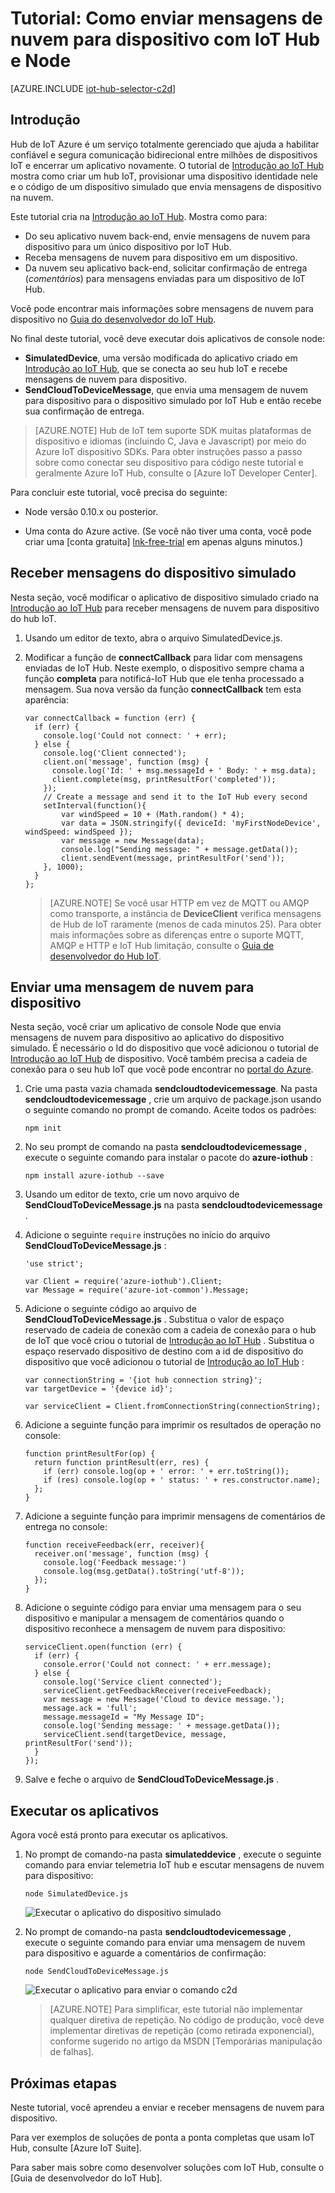 <properties
    pageTitle="Enviar mensagens de nuvem para dispositivo com IoT Hub | Microsoft Azure"
    description="Siga este tutorial para saber como enviar mensagens de nuvem para dispositivo usando Azure IoT Hub com Java."
    services="iot-hub"
    documentationCenter="nodejs"
    authors="dominicbetts"
    manager="timlt"
    editor=""/>

<tags
     ms.service="iot-hub"
     ms.devlang="javascript"
     ms.topic="article"
     ms.tgt_pltfrm="na"
     ms.workload="na"
     ms.date="09/23/2016"
     ms.author="dobett"/>

# <a name="tutorial-how-to-send-cloud-to-device-messages-with-iot-hub-and-nodejs"></a>Tutorial: Como enviar mensagens de nuvem para dispositivo com IoT Hub e Node

[AZURE.INCLUDE [iot-hub-selector-c2d](../../includes/iot-hub-selector-c2d.md)]

## <a name="introduction"></a>Introdução

Hub de IoT Azure é um serviço totalmente gerenciado que ajuda a habilitar confiável e segura comunicação bidirecional entre milhões de dispositivos IoT e encerrar um aplicativo novamente. O tutorial de [Introdução ao IoT Hub] mostra como criar um hub IoT, provisionar uma dispositivo identidade nele e o código de um dispositivo simulado que envia mensagens de dispositivo na nuvem.

Este tutorial cria na [Introdução ao IoT Hub]. Mostra como para:

- Do seu aplicativo nuvem back-end, envie mensagens de nuvem para dispositivo para um único dispositivo por IoT Hub.
- Receba mensagens de nuvem para dispositivo em um dispositivo.
- Da nuvem seu aplicativo back-end, solicitar confirmação de entrega (*comentários*) para mensagens enviadas para um dispositivo de IoT Hub.

Você pode encontrar mais informações sobre mensagens de nuvem para dispositivo no [Guia do desenvolvedor do IoT Hub][IoT Hub Developer Guide - C2D].

No final deste tutorial, você deve executar dois aplicativos de console node:

* **SimulatedDevice**, uma versão modificada do aplicativo criado em [Introdução ao IoT Hub], que se conecta ao seu hub IoT e recebe mensagens de nuvem para dispositivo.
* **SendCloudToDeviceMessage**, que envia uma mensagem de nuvem para dispositivo para o dispositivo simulado por IoT Hub e então recebe sua confirmação de entrega.

> [AZURE.NOTE] Hub de IoT tem suporte SDK muitas plataformas de dispositivo e idiomas (incluindo C, Java e Javascript) por meio do Azure IoT dispositivo SDKs. Para obter instruções passo a passo sobre como conectar seu dispositivo para código neste tutorial e geralmente Azure IoT Hub, consulte o [Azure IoT Developer Center].

Para concluir este tutorial, você precisa do seguinte:

+ Node versão 0.10.x ou posterior.

+ Uma conta do Azure active. (Se você não tiver uma conta, você pode criar uma [conta gratuita] [ lnk-free-trial] em apenas alguns minutos.)

## <a name="receive-messages-on-the-simulated-device"></a>Receber mensagens do dispositivo simulado

Nesta seção, você modificar o aplicativo de dispositivo simulado criado na [Introdução ao IoT Hub] para receber mensagens de nuvem para dispositivo do hub IoT.

1. Usando um editor de texto, abra o arquivo SimulatedDevice.js.

2. Modificar a função de **connectCallback** para lidar com mensagens enviadas de IoT Hub. Neste exemplo, o dispositivo sempre chama a função **completa** para notificá-IoT Hub que ele tenha processado a mensagem. Sua nova versão da função **connectCallback** tem esta aparência:

    ```
    var connectCallback = function (err) {
      if (err) {
        console.log('Could not connect: ' + err);
      } else {
        console.log('Client connected');
        client.on('message', function (msg) {
          console.log('Id: ' + msg.messageId + ' Body: ' + msg.data);
          client.complete(msg, printResultFor('completed'));
        });
        // Create a message and send it to the IoT Hub every second
        setInterval(function(){
            var windSpeed = 10 + (Math.random() * 4);
            var data = JSON.stringify({ deviceId: 'myFirstNodeDevice', windSpeed: windSpeed });
            var message = new Message(data);
            console.log("Sending message: " + message.getData());
            client.sendEvent(message, printResultFor('send'));
        }, 1000);
      }
    };
    ```

    > [AZURE.NOTE] Se você usar HTTP em vez de MQTT ou AMQP como transporte, a instância de **DeviceClient** verifica mensagens de Hub de IoT raramente (menos de cada minutos 25). Para obter mais informações sobre as diferenças entre o suporte MQTT, AMQP e HTTP e IoT Hub limitação, consulte o [Guia de desenvolvedor do Hub IoT][IoT Hub Developer Guide - C2D].

## <a name="send-a-cloud-to-device-message"></a>Enviar uma mensagem de nuvem para dispositivo

Nesta seção, você criar um aplicativo de console Node que envia mensagens de nuvem para dispositivo ao aplicativo do dispositivo simulado. É necessário o Id do dispositivo que você adicionou o tutorial de [Introdução ao IoT Hub] de dispositivo. Você também precisa a cadeia de conexão para o seu hub IoT que você pode encontrar no [portal do Azure].

1. Crie uma pasta vazia chamada **sendcloudtodevicemessage**. Na pasta **sendcloudtodevicemessage** , crie um arquivo de package.json usando o seguinte comando no prompt de comando. Aceite todos os padrões:

    ```
    npm init
    ```

2. No seu prompt de comando na pasta **sendcloudtodevicemessage** , execute o seguinte comando para instalar o pacote do **azure-iothub** :

    ```
    npm install azure-iothub --save
    ```

3. Usando um editor de texto, crie um novo arquivo de **SendCloudToDeviceMessage.js** na pasta **sendcloudtodevicemessage** .

4. Adicione o seguinte `require` instruções no início do arquivo **SendCloudToDeviceMessage.js** :

    ```
    'use strict';
    
    var Client = require('azure-iothub').Client;
    var Message = require('azure-iot-common').Message;
    ```

5. Adicione o seguinte código ao arquivo de **SendCloudToDeviceMessage.js** . Substitua o valor de espaço reservado de cadeia de conexão com a cadeia de conexão para o hub de IoT que você criou o tutorial de [Introdução ao IoT Hub] . Substitua o espaço reservado dispositivo de destino com a id de dispositivo do dispositivo que você adicionou o tutorial de [Introdução ao IoT Hub] :

    ```
    var connectionString = '{iot hub connection string}';
    var targetDevice = '{device id}';

    var serviceClient = Client.fromConnectionString(connectionString);
    ```

6. Adicione a seguinte função para imprimir os resultados de operação no console:

    ```
    function printResultFor(op) {
      return function printResult(err, res) {
        if (err) console.log(op + ' error: ' + err.toString());
        if (res) console.log(op + ' status: ' + res.constructor.name);
      };
    }
    ```

7. Adicione a seguinte função para imprimir mensagens de comentários de entrega no console:

    ```
    function receiveFeedback(err, receiver){
      receiver.on('message', function (msg) {
        console.log('Feedback message:')
        console.log(msg.getData().toString('utf-8'));
      });
    }
    ```

8. Adicione o seguinte código para enviar uma mensagem para o seu dispositivo e manipular a mensagem de comentários quando o dispositivo reconhece a mensagem de nuvem para dispositivo:

    ```
    serviceClient.open(function (err) {
      if (err) {
        console.error('Could not connect: ' + err.message);
      } else {
        console.log('Service client connected');
        serviceClient.getFeedbackReceiver(receiveFeedback);
        var message = new Message('Cloud to device message.');
        message.ack = 'full';
        message.messageId = "My Message ID";
        console.log('Sending message: ' + message.getData());
        serviceClient.send(targetDevice, message, printResultFor('send'));
      }
    });
    ```

7. Salve e feche o arquivo de **SendCloudToDeviceMessage.js** .

## <a name="run-the-applications"></a>Executar os aplicativos

Agora você está pronto para executar os aplicativos.

1. No prompt de comando-na pasta **simulateddevice** , execute o seguinte comando para enviar telemetria IoT hub e escutar mensagens de nuvem para dispositivo:

    ```
    node SimulatedDevice.js 
    ```

    ![Executar o aplicativo do dispositivo simulado][img-simulated-device]

2. No prompt de comando-na pasta **sendcloudtodevicemessage** , execute o seguinte comando para enviar uma mensagem de nuvem para dispositivo e aguarde a comentários de confirmação:

    ```
    node SendCloudToDeviceMessage.js 
    ```

    ![Executar o aplicativo para enviar o comando c2d][img-send-command]

    > [AZURE.NOTE] Para simplificar, este tutorial não implementar qualquer diretiva de repetição. No código de produção, você deve implementar diretivas de repetição (como retirada exponencial), conforme sugerido no artigo da MSDN [Temporárias manipulação de falhas].

## <a name="next-steps"></a>Próximas etapas

Neste tutorial, você aprendeu a enviar e receber mensagens de nuvem para dispositivo. 

Para ver exemplos de soluções de ponta a ponta completas que usam IoT Hub, consulte [Azure IoT Suite].

Para saber mais sobre como desenvolver soluções com IoT Hub, consulte o [Guia de desenvolvedor do IoT Hub].

<!-- Images -->
[img-simulated-device]: media/iot-hub-node-node-c2d/receivec2d.png
[img-send-command]:  media/iot-hub-node-node-c2d/sendc2d.png

<!-- Links -->

[Introdução ao IoT Hub]: iot-hub-node-node-getstarted.md
[IoT Hub Developer Guide - C2D]: iot-hub-devguide-messaging.md
[Guia de desenvolvedor do Hub IoT]: iot-hub-devguide.md
[Central de desenvolvedores do Azure IoT]: http://www.azure.com/develop/iot
[lnk-free-trial]: http://azure.microsoft.com/pricing/free-trial/
[lnk-dev-setup]: https://github.com/Azure/azure-iot-sdks/blob/master/doc/get_started/node-devbox-setup.md
[Manipulação de falhas temporárias]: https://msdn.microsoft.com/library/hh680901(v=pandp.50).aspx
[Portal do Azure]: https://portal.azure.com
[Pacote de IoT Azure]: https://azure.microsoft.com/documentation/suites/iot-suite/